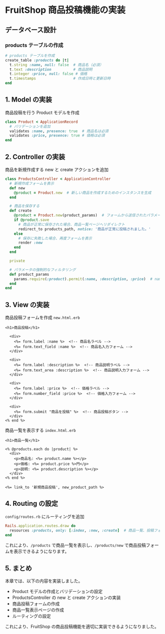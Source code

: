 # FruitShop 商品投稿機能の実装

## データベース設計

### products テーブルの作成

```ruby
# products テーブルを作成
create_table :products do |t|
  t.string :name, null: false  # 商品名（必須）
  t.text :description          # 商品説明
  t.integer :price, null: false # 価格
  t.timestamps                 # 作成日時と更新日時
end
```

## 1. Model の実装

商品投稿を行う Product モデルを作成

```ruby
class Product < ApplicationRecord
  # バリデーションを追加
  validates :name, presence: true  # 商品名は必須
  validates :price, presence: true # 価格は必須
end
```

## 2. Controller の実装

商品を新規作成する new と create アクションを追加

```ruby
class ProductsController < ApplicationController
  # 新規作成フォームを表示
  def new
    @product = Product.new  # 新しい商品を作成するためのインスタンスを生成
  end

  # 商品を保存する
  def create
    @product = Product.new(product_params)  # フォームから送信されたパラメータを基に新しい商品を作成
    if @product.save
      # 商品が正常に保存された場合、商品一覧ページへリダイレクト
      redirect_to products_path, notice: '商品が正常に投稿されました。'
    else
      # 保存に失敗した場合、再度フォームを表示
      render :new
    end
  end

  private

  # パラメータの強制的なフィルタリング
  def product_params
    params.require(:product).permit(:name, :description, :price)  # name, description, price のみ許可
  end
end

```

## 3. View の実装

商品投稿フォームを作成 `new.html.erb`


```erb
<h1>商品投稿</h1>

  <div>
    <%= form.label :name %>  <!-- 商品名ラベル -->
    <%= form.text_field :name %>  <!-- 商品名入力フォーム -->
  </div>

  <div>
    <%= form.label :description %>  <!-- 商品説明ラベル -->
    <%= form.text_area :description %>  <!-- 商品説明入力フォーム -->
  </div>

  <div>
    <%= form.label :price %>  <!-- 価格ラベル -->
    <%= form.number_field :price %>  <!-- 価格入力フォーム -->
  </div>

  <div>
    <%= form.submit "商品を投稿" %>  <!-- 商品投稿ボタン -->
  </div>
<% end %>

```

商品一覧を表示する `index.html.erb`

```erb
<h1>商品一覧</h1>

<% @products.each do |product| %>
  <div>
    <p>商品名: <%= product.name %></p>
    <p>価格: <%= product.price %>円</p>
    <p>説明: <%= product.description %></p>
  </div>
<% end %>

<%= link_to '新規商品投稿', new_product_path %>
```

## 4. Routing の設定

`config/routes.rb` にルーティングを追加

```ruby
Rails.application.routes.draw do
  resources :products, only: [:index, :new, :create]  # 商品一覧、投稿フォーム、投稿処理
end
```

これにより、`/products` で商品一覧を表示し、`/products/new` で商品投稿フォームを表示できるようになります。

## 5. まとめ

本章では、以下の内容を実装しました。

- Product モデルの作成とバリデーションの設定
- ProductsController の new と create アクションの実装
- 商品投稿フォームの作成
- 商品一覧表示ページの作成
- ルーティングの設定

これにより、FruitShop の商品投稿機能を適切に実装できるようになりました。